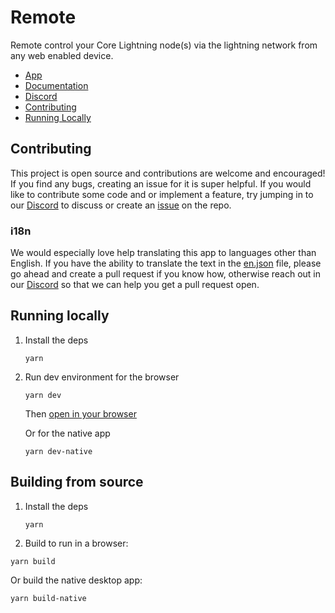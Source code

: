# Remote

Remote control your Core Lightning node(s) via the lightning network from any web enabled device.

- [App](https://remote.clams.tech)
- [Documentation](https://docs.clams.tech/remote)
- [Discord](https://discord.gg/eWfHuJZVaB)
- [Contributing](#contributing)
- [Running Locally](#running-locally)

## Contributing

This project is open source and contributions are welcome and encouraged! If you find any bugs, creating an issue for it is super helpful. If you would like to contribute some code and or implement a feature, try jumping in to our [Discord](https://discord.gg/eWfHuJZVaB) to discuss or create an [issue](https://github.com/clams-tech/app/issues) on the repo.

### i18n

We would especially love help translating this app to languages other than English. If you have the ability to translate the text in the [en.json](/src/lib/i18n/en.json) file, please go ahead and create a pull request if you know how, otherwise reach out in our [Discord](https://discord.gg/eWfHuJZVaB) so that we can help you get a pull request open.

## Running locally

1. Install the deps

   ```
   yarn
   ```

2. Run dev environment for the browser

   ```
   yarn dev
   ```

   Then [open in your browser](http://localhost:5173)

   Or for the native app

   ```
   yarn dev-native
   ```

## Building from source

1. Install the deps

   ```
   yarn
   ```

2. Build to run in a browser:

```
yarn build
```

Or build the native desktop app:

```
yarn build-native
```
